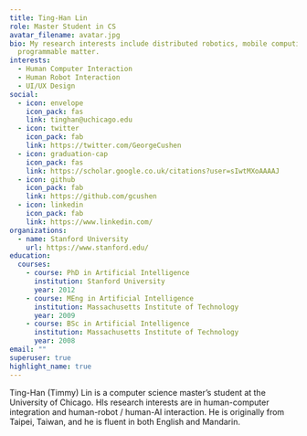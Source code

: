 ```yaml
---
title: Ting-Han Lin
role: Master Student in CS
avatar_filename: avatar.jpg
bio: My research interests include distributed robotics, mobile computing and
  programmable matter.
interests:
  - Human Computer Interaction
  - Human Robot Interaction
  - UI/UX Design
social:
  - icon: envelope
    icon_pack: fas
    link: tinghan@uchicago.edu
  - icon: twitter
    icon_pack: fab
    link: https://twitter.com/GeorgeCushen
  - icon: graduation-cap
    icon_pack: fas
    link: https://scholar.google.co.uk/citations?user=sIwtMXoAAAAJ
  - icon: github
    icon_pack: fab
    link: https://github.com/gcushen
  - icon: linkedin
    icon_pack: fab
    link: https://www.linkedin.com/
organizations:
  - name: Stanford University
    url: https://www.stanford.edu/
education:
  courses:
    - course: PhD in Artificial Intelligence
      institution: Stanford University
      year: 2012
    - course: MEng in Artificial Intelligence
      institution: Massachusetts Institute of Technology
      year: 2009
    - course: BSc in Artificial Intelligence
      institution: Massachusetts Institute of Technology
      year: 2008
email: ""
superuser: true
highlight_name: true
---
```

Ting-Han (Timmy) Lin is a computer science master’s student at the University of Chicago. HIs research interests are in human-computer integration and human-robot / human-AI interaction. He is originally from Taipei, Taiwan, and he is fluent in both English and Mandarin.